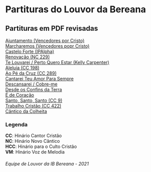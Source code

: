 # Partituras do Louvor da Bereana

## Partituras em PDF revisadas

[Ajuntamento (Vencedores por Cristo)](https://joaoroccella.github.io/partituras/ajuntamento.pdf)<br>
[Marcharemos (Vencedores popr Cristo)](https://joaoroccella.github.io/partituras/marcharemos.pdf)<br>
[Castelo Forte (IPAlpha)](https://joaoroccella.github.io/partituras/castelo-forte.pdf)<br>
[Renovação (NC 229)](https://joaoroccella.github.io/partituras/renovacao.pdf)<br>
[Te Louvarei / Perto Quero Estar (Kelly Carpenter)](https://joaoroccella.github.io/partituras/te-louvarei.pdf)<br>
[Aleluia (CC 198)](https://joaoroccella.github.io/partituras/aleluia.pdf)<br>
[Ao Pé da Cruz (CC 289)](https://joaoroccella.github.io/partituras/ao-pe-da-cruz.pdf)<br>
[Cantarei Teu Amor Para Sempre](https://joaoroccella.github.io/partituras/cantarei-teu-amor-para-sempre.pdf)<br>
[Descansarei / Cobre-me](https://joaoroccella.github.io/partituras/descansarei-cobre-me.pdf)<br>
[Desde os Confins da Terra](https://joaoroccella.github.io/partituras/desde-os-confins-da-terra.pdf)<br>
[É de Coração](https://joaoroccella.github.io/partituras/e-de-coracao.pdf)<br>
[Santo, Santo, Santo (CC 9)](https://joaoroccella.github.io/partituras/santo-santo-santo.pdf)<br>
[Trabalho Cristão (CC 422)](https://joaoroccella.github.io/partituras/trabalho-cristao.pdf)<br>
[Cântico da Colheita](https://joaoroccella.github.io/partituras/cantico-da-colheita.pdf)<br>

### Legenda

**CC**: Hinário Cantor Cristão<br>
**NC**: Hinário Novo Cântico<br>
**HCC**: Hinário para o Culto Cristão<br>
**VM**: Hinário Voz de Melodia<br>

###### Equipe de Louvor da IB Bereana - 2021

